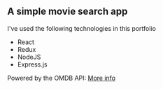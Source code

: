 ## A simple movie search app 

I've used the following technologies in this portfolio
- React
- Redux
- NodeJS
- Express.js

Powered by the OMDB API: [More info](https://omdbapi.com)
